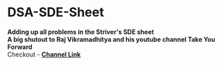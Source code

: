 # DSA-SDE-Sheet
**Adding up all problems in the Striver's SDE sheet** <br>
**A big shutout to Raj Vikramadhitya and his youtube channel Take You Forward** <br> 
Checkout - 
<a href = "https://www.youtube.com/c/takeUforward" target = "_blank" >**Channel Link**</a>
